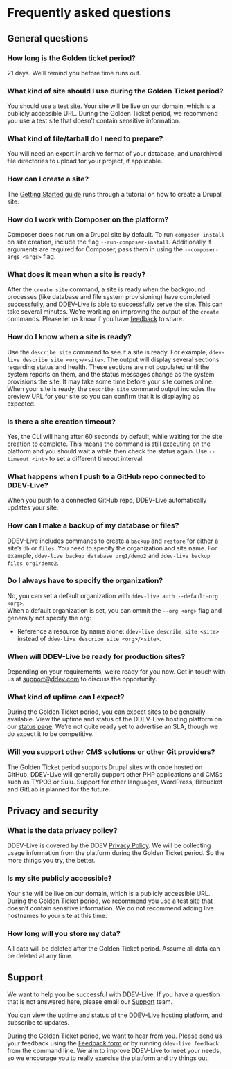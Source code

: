 # Frequently asked questions
## General questions
### How long is the Golden ticket period?
21 days. We’ll remind you before time runs out.
### What kind of site should I use during the Golden Ticket period?
You should use a test site. Your site will be live on our domain, which is a publicly accessible URL. During the Golden Ticket period, we recommend you use a test site that doesn’t contain sensitive information.
### What kind of file/tarball do I need to prepare?
You will need an export in archive format of your database, and unarchived file directories to upload for your project, if applicable.
### How can I create a site?
The [Getting Started guide](https://dash.ddev.com/docs/getting-started/) runs through a tutorial on how to create a Drupal site.
### How do I work with Composer on the platform?
Composer does not run on a Drupal site by default. To run `composer install` on site creation, include the flag `--run-composer-install`. Additionally if arguments are required for Composer, pass them in using the `--composer-args <args>` flag. 
### What does it mean when a site is ready?
After the `create site` command, a site is ready when the background processes (like database and file system provisioning) have completed successfully, and DDEV-Live is able to successfully serve the site. This can take several minutes.
We’re working on improving the output of the `create` commands. Please let us know if you have [feedback](https://dash.ddev.com/feedback/) to share.
### How do I know when a site is ready?
Use the `describe site` command to see if a site is ready. For example, `ddev-live describe site <org>/<site>`. The output will display several sections regarding status and health. These sections are not populated until the system reports on them, and the status messages change as the system provisions the site.
It may take some time before your site comes online.  
When your site is ready, the `describe site` command output includes the preview URL for your site so you can confirm that it is displaying as expected.
### Is there a site creation timeout?
Yes, the CLI will hang after 60 seconds by default, while waiting for the site creation to complete. This means the command is still executing on the platform and you should wait a while then check the status again. Use  `--timeout <int>` to set a different timeout interval.
### What happens when I push to a GitHub repo connected to DDEV-Live?
When you push to a connected GitHub repo, DDEV-Live automatically updates your site.
### How can I make a backup of my database or files?
DDEV-Live includes commands to create a `backup` and `restore` for either a site’s `db` or `files`. You need to specify the organization and site name. For example, `ddev-live backup database org1/demo2` and `ddev-live backup files org1/demo2`.
### Do I always have to specify the organization?
No, you can set a default organization with `ddev-live auth --default-org <org>`.  
When a default organization is set, you can ommit the `--org <org>` flag and generally not specify the org:
- Reference a resource by name alone: `ddev-live describe site <site>` instead of `ddev-live describe site <org>/<site>`.

### When will DDEV-Live be ready for production sites?
Depending on your requirements, we’re ready for you now. Get in touch with us at support@ddev.com to discuss the opportunity.
### What kind of uptime can I expect?
During the Golden Ticket period, you can expect sites to be generally available. View the uptime and status of the DDEV-Live hosting platform on our [status page](https://ddevgoldentickets.statuspage.io/#). We’re not quite ready yet to advertise an SLA, though we do expect it to be competitive.
### Will you support other CMS solutions or other Git providers?
The Golden Ticket period supports Drupal sites with code hosted on GitHub. DDEV-Live will generally support other PHP applications and CMSs such as TYPO3 or Sulu. Support for other languages, WordPress, Bitbucket and GitLab is planned for the future.
## Privacy and security
### What is the data privacy policy?
DDEV-Live is covered by the DDEV [Privacy Policy](https://www.ddev.com/privacy-policy/). We will be collecting usage information from the platform during the Golden Ticket period. So the more things you try, the better.
### Is my site publicly accessible?
Your site will be live on our domain, which is a publicly accessible URL. During the Golden Ticket period, we recommend you use a test site that doesn’t contain sensitive information. We do not recommend adding live hostnames to your site at this time.
### How long will you store my data?
All data will be deleted after the Golden Ticket period. Assume all data can be deleted at any time.
## Support
We want to help you be successful with DDEV-Live. If you have a question that is not answered here, please email our [Support](mailto:support@ddev.com) team.

You can view the [uptime and status](https://ddevgoldentickets.statuspage.io/#) of the DDEV-Live hosting platform, and subscribe to updates.

During the Golden Ticket period, we want to hear from you. Please send us your feedback using the [Feedback form](https://dash.ddev.com/feedback/) or by running `ddev-live feedback` from the command line. We aim to improve  DDEV-Live to meet your needs, so we encourage you to really exercise the platform and try things out.
